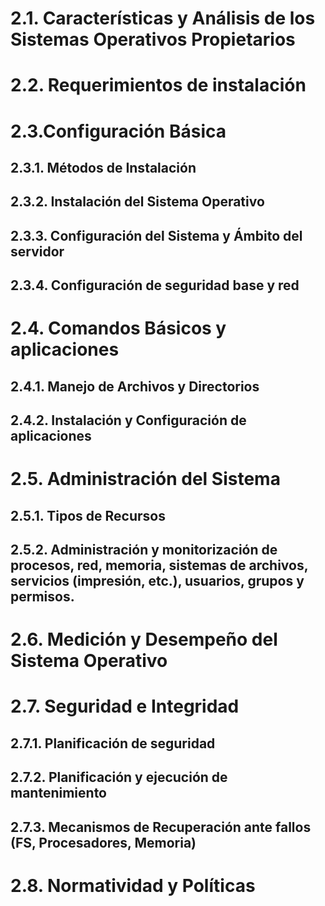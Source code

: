 # 2.1. Características y Análisis de los Sistemas Operativos Propietarios  
# 2.2. Requerimientos de instalación  
# 2.3.Configuración Básica  
## 2.3.1. Métodos de Instalación  
## 2.3.2. Instalación del Sistema Operativo  
## 2.3.3. Configuración del Sistema y Ámbito del servidor  
## 2.3.4. Configuración de seguridad base y red  
# 2.4. Comandos Básicos y aplicaciones  
## 2.4.1. Manejo de Archivos y Directorios  
## 2.4.2. Instalación y Configuración de aplicaciones  
# 2.5. Administración del Sistema  
## 2.5.1. Tipos de Recursos  
## 2.5.2. Administración y monitorización de procesos, red, memoria, sistemas de archivos, servicios (impresión, etc.), usuarios, grupos y permisos.
# 2.6. Medición y Desempeño del Sistema Operativo  
# 2.7. Seguridad e Integridad  
## 2.7.1. Planificación de seguridad  
## 2.7.2. Planificación y ejecución de mantenimiento  
## 2.7.3. Mecanismos de Recuperación ante fallos (FS, Procesadores, Memoria)  
# 2.8. Normatividad y Políticas